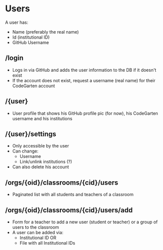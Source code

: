 # Users
A user has:
- Name (preferably the real name)
- Id (institutional ID)
- GitHub Username

## /login
  - Logs in via GitHub and adds the user information to the DB if it doesn't exist
  - If the account does not exist, request a username (real name) for their CodeGarten account

## /{user}
  - User profile that shows his GitHub profile pic (for now), his CodeGarten username and his institutions

## /{user}/settings
  - Only accessible by the user
  - Can change:
    - Username
    - Link/unlink institutions (?)
  - Can also delete his account

## /orgs/{oid}/classrooms/{cid}/users
  - Paginated list with all students and teachers of a classroom

## /orgs/{oid}/classrooms/{cid}/users/add
  - Form for a teacher to add a new user (student or teacher) or a group of users to the classroom
  - A user can be added via:
    - Institutional ID
    OR
    - File with all Institutional IDs